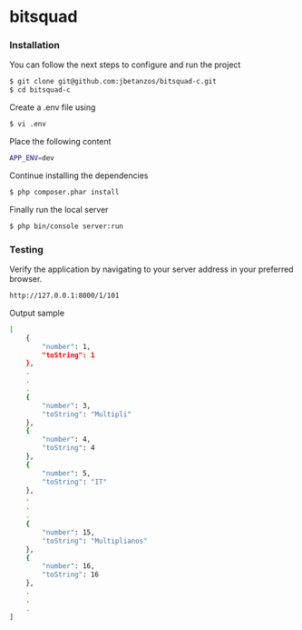 # bitsquad

### Installation

You can follow the next steps to configure and run the project

```sh
$ git clone git@github.com:jbetanzos/bitsquad-c.git
$ cd bitsquad-c
```

Create a .env file using 

```sh
$ vi .env
```

Place the following content
```sh
APP_ENV=dev
```

Continue installing the dependencies
```sh
$ php composer.phar install
```

Finally run the local server
```sh
$ php bin/console server:run
```
### Testing

Verify the application by navigating to your server address in your preferred browser.

```sh
http://127.0.0.1:8000/1/101
```

Output sample
```sh
[
    {
        "number": 1,
        "toString": 1
    },
    .
    .
    .
    {
        "number": 3,
        "toString": "Multipli"
    },
    {
        "number": 4,
        "toString": 4
    },
    {
        "number": 5,
        "toString": "IT"
    },
    .
    .
    .
    {
        "number": 15,
        "toString": "Multiplianos"
    },
    {
        "number": 16,
        "toString": 16
    },
    .
    .
    .
]
```
